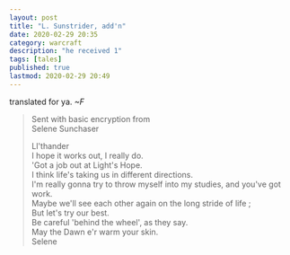 ```yaml
---
layout: post
title: "L. Sunstrider, add'n"
date: 2020-02-29 20:35
category: warcraft
description: "he received 1"
tags: [tales]
published: true
lastmod: 2020-02-29 20:49
---
```


translated for ya. _~F_

> 
> Sent with basic encryption from <br/>
> Selene Sunchaser <br/>
> 
> Ll'thander <br/>
> I hope it works out, I really do. <br/>
> 'Got a job out at Light's Hope. <br/>
> I think life's taking us in different directions. <br/>
> I'm really gonna try to throw myself into my studies, and you've got work. <br/>
> Maybe we'll see each other again on the long stride of life ; <br/>
> But let's try our best. <br/>
> Be careful 'behind the wheel', as they say. <br/>
> May the Dawn e'r warm your skin. <br/>
> Selene <br/>
>
